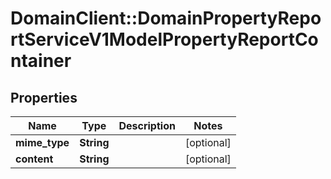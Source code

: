# DomainClient::DomainPropertyReportServiceV1ModelPropertyReportContainer

## Properties
Name | Type | Description | Notes
------------ | ------------- | ------------- | -------------
**mime_type** | **String** |  | [optional] 
**content** | **String** |  | [optional] 


